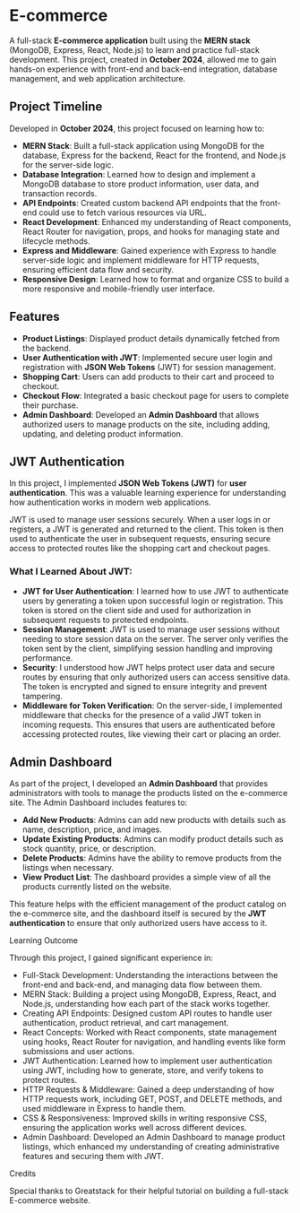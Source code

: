 # E-commerce

A full-stack **E-commerce application** built using the **MERN stack** (MongoDB, Express, React, Node.js) to learn and practice full-stack development. This project, created in **October 2024**, allowed me to gain hands-on experience with front-end and back-end integration, database management, and web application architecture.

## Project Timeline

Developed in **October 2024**, this project focused on learning how to:
- **MERN Stack**: Built a full-stack application using MongoDB for the database, Express for the backend, React for the frontend, and Node.js for the server-side logic.
- **Database Integration**: Learned how to design and implement a MongoDB database to store product information, user data, and transaction records.
- **API Endpoints**: Created custom backend API endpoints that the front-end could use to fetch various resources via URL.
- **React Development**: Enhanced my understanding of React components, React Router for navigation, props, and hooks for managing state and lifecycle methods.
- **Express and Middleware**: Gained experience with Express to handle server-side logic and implement middleware for HTTP requests, ensuring efficient data flow and security.
- **Responsive Design**: Learned how to format and organize CSS to build a more responsive and mobile-friendly user interface.

## Features
- **Product Listings**: Displayed product details dynamically fetched from the backend.
- **User Authentication with JWT**: Implemented secure user login and registration with **JSON Web Tokens** (JWT) for session management.
- **Shopping Cart**: Users can add products to their cart and proceed to checkout.
- **Checkout Flow**: Integrated a basic checkout page for users to complete their purchase.
- **Admin Dashboard**: Developed an **Admin Dashboard** that allows authorized users to manage products on the site, including adding, updating, and deleting product information.

## JWT Authentication

In this project, I implemented **JSON Web Tokens (JWT)** for **user authentication**. This was a valuable learning experience for understanding how authentication works in modern web applications.

JWT is used to manage user sessions securely. When a user logs in or registers, a JWT is generated and returned to the client. This token is then used to authenticate the user in subsequent requests, ensuring secure access to protected routes like the shopping cart and checkout pages.

### What I Learned About JWT:
- **JWT for User Authentication**: I learned how to use JWT to authenticate users by generating a token upon successful login or registration. This token is stored on the client side and used for authorization in subsequent requests to protected endpoints.
- **Session Management**: JWT is used to manage user sessions without needing to store session data on the server. The server only verifies the token sent by the client, simplifying session handling and improving performance.
- **Security**: I understood how JWT helps protect user data and secure routes by ensuring that only authorized users can access sensitive data. The token is encrypted and signed to ensure integrity and prevent tampering.
- **Middleware for Token Verification**: On the server-side, I implemented middleware that checks for the presence of a valid JWT token in incoming requests. This ensures that users are authenticated before accessing protected routes, like viewing their cart or placing an order.

## Admin Dashboard

As part of the project, I developed an **Admin Dashboard** that provides administrators with tools to manage the products listed on the e-commerce site. The Admin Dashboard includes features to:
- **Add New Products**: Admins can add new products with details such as name, description, price, and images.
- **Update Existing Products**: Admins can modify product details such as stock quantity, price, or description.
- **Delete Products**: Admins have the ability to remove products from the listings when necessary.
- **View Product List**: The dashboard provides a simple view of all the products currently listed on the website.

This feature helps with the efficient management of the product catalog on the e-commerce site, and the dashboard itself is secured by the **JWT authentication** to ensure that only authorized users have access to it.

Learning Outcome

Through this project, I gained significant experience in:

 - Full-Stack Development: Understanding the interactions between the front-end and back-end, and managing data flow between them.
 - MERN Stack: Building a project using MongoDB, Express, React, and Node.js, understanding how each part of the stack works together.
 - Creating API Endpoints: Designed custom API routes to handle user authentication, product retrieval, and cart management.
 - React Concepts: Worked with React components, state management using hooks, React Router for navigation, and handling events like form submissions and user actions.
 - JWT Authentication: Learned how to implement user authentication using JWT, including how to generate, store, and verify tokens to protect routes.
 - HTTP Requests & Middleware: Gained a deep understanding of how HTTP requests work, including GET, POST, and DELETE methods, and used middleware in Express to handle them.
 - CSS & Responsiveness: Improved skills in writing responsive CSS, ensuring the application works well across different devices.
 - Admin Dashboard: Developed an Admin Dashboard to manage product listings, which enhanced my understanding of creating administrative features and securing them with JWT.

Credits

Special thanks to Greatstack for their helpful tutorial on building a full-stack E-commerce website.
